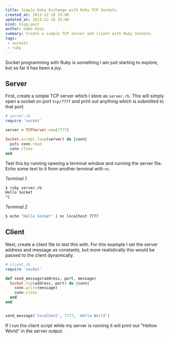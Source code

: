 ```yaml
---
title: Simple Data Exchange with Ruby TCP Sockets
created_at: 2013-12-18 15:08
updated_at: 2013-12-18 15:08
kind: blog-post
author: Gabe Koss
summary: Create a simple TCP server and client with Ruby Sockets.
tags: 
 - sockets
 - ruby
--- 
```


Socket programming with Ruby is something I am just starting to explore, but so
far it has been a joy. 

## Server

First, create a simple TCP server which I store as `server.rb`. This
will simply open a socket on port `tcp/7777` and print out anything which is
submitted to that port. 


```ruby
# server.rb
require 'socket'

server = TCPServer.new(7777)

Socket.accept_loop(server) do |conn|
  puts conn.read
  conn.close
end
```

Test this by running opening a terminal window and running the server file.
Echo some text to it from another terminal with `nc`.

*Terminal 1*

```bash
$ ruby server.rb 
Hello Socket
^C
```

*Terminal 2*

```bash
$ echo "Hello Socket" | nc localhost 7777
```

## Client

Next, create a client file to test this with. For this example I set the server
address and message as constants, but more realistically this would be passed
to the client dynamically.

```ruby
# client.rb
require 'socket'

def send_message(address, port, message)
  Socket.tcp(address, port) do |conn|
    conn.write(message)
    conn.close
  end
end


send_message('localhost', 7777, 'Hello World')
```

If I run the client script while my server is running it will print out "Hellow
World" in the server output.
